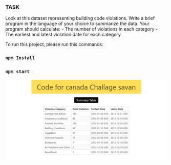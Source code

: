 
### TASK

Look at this dataset representing building code violations. Write a brief program in the language of your choice to summarize the data. Your program should calculate:
    - The number of violations in each category
    - The earliest and latest violation date for each category

To run this project, please run this commands:

### `npm Install`
### `npm start`

![reslut](/public/images/result.png)
